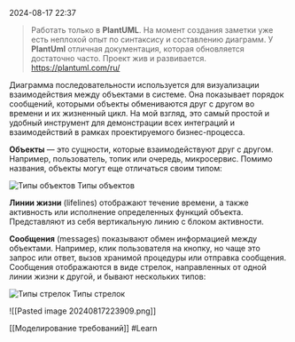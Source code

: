  2024-08-17 22:37

>Работать только в **PlantUML**. На момент создания заметки уже есть неплохой опыт по синтаксису и составлению диаграмм.
>У **PlantUml** отличная документация, которая обновляется достаточно часто. Проект жив и развивается.
>https://plantuml.com/ru/

Диаграмма последовательности используется для визуализации взаимодействия между объектами в системе. Она показывает порядок сообщений, которыми объекты обмениваются друг с другом во времени и их жизненный цикл. На мой взгляд, это самый простой и удобный инструмент для демонстрации всех интеграций и взаимодействий в рамках проектируемого бизнес-процесса.

**Объекты** — это сущности, которые взаимодействуют друг с другом. Например, пользователь, топик или очередь, микросервис. Помимо названия, объекты могут еще отличаться своим типом:

![Типы объектов](https://habrastorage.org/r/w1560/getpro/habr/upload_files/b04/214/129/b0421412993777ae5a304a83b1b47d8b.png "Типы объектов")
								Типы объектов

**Линии жизни** (lifelines) отображают течение времени, а также активность или исполнение определенных функций объекта. Представляют из себя вертикальную линию с блоком активности.

**Сообщения** (messages) показывают обмен информацией между объектами. Например, клик пользователя на кнопку, но чаще это запрос или ответ, вызов хранимой процедуры или отправка сообщения. Сообщения отображаются в виде стрелок, направленных от одной линии жизни к другой, и бывают нескольких типов:

![Типы стрелок](https://habrastorage.org/r/w1560/getpro/habr/upload_files/dad/415/b4b/dad415b4badff7b47af0d407d2937909.png "Типы стрелок")
								Типы стрелок

![[Pasted image 20240817223909.png]]



[[Моделирование требований]]
#Learn